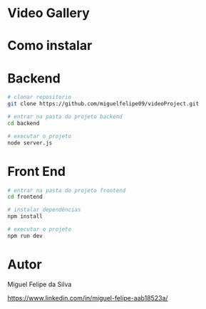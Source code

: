 # Video Gallery
 
# Como instalar

# Backend
```bash
# clonar repositorio
git clone https://github.com/miguelfelipe09/videoProject.git

# entrar na pasta do projeto backend
cd backend

# executar o projeto
node server.js
```

# Front End

```bash
# entrar na pasta do projeto frontend
cd frontend

# instalar dependências
npm install

# executar o projeto
npm run dev
```

# Autor

Miguel Felipe da Silva

https://www.linkedin.com/in/miguel-felipe-aab18523a/
